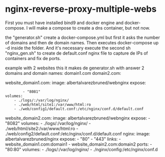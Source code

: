 # nginx-reverse-proxy-multiple-webs
First you must have installed bind9 and docker engine and docker-compose.
I will make a compose to create a dns container, but not now.

the "generator.sh" create a docker-compose.yml but first it asks the number of domains and then de domain names.
Then executes docker-compose up -d inside the folder.
And it's necessary execute the second sh "nginx_gen.sh" to create de default.conf nginx file to capture de IPs of containers and fix de ports.

example with 2 websites this it makes de generator.sh with answer 2 domains and domain names: domain1.com domain2.com:


website_domain1.com:
    image: albertalvarezbruned/webnginx
    expose:
    
            - "8081"
    volumes:
        - ./logs/:/var/log/nginx/
        - ./web/html/site1:/var/www/html:ro
        - ./web/config1/default.conf:/etc/nginx/conf.d/default.conf
website_domain2.com:
    image: albertalvarezbruned/webnginx
    expose:
            - "8082"
    volumes:
        - ./logs/:/var/log/nginx/
        - ./web/html/site2:/var/www/html:ro
        - ./web/config2/default.conf:/etc/nginx/conf.d/default.conf
nginx:
    image: albertalvarezbruned/nginx
    expose:
        - "80"
        - "443"
    links:
        - website_domain1.com:domain1
        - website_domain2.com:domain2
    ports:
        - "80:80"
    volumes:
        - ./logs/:/var/log/nginx/
        - ./nginx/config:/etc/nginx/conf.d
